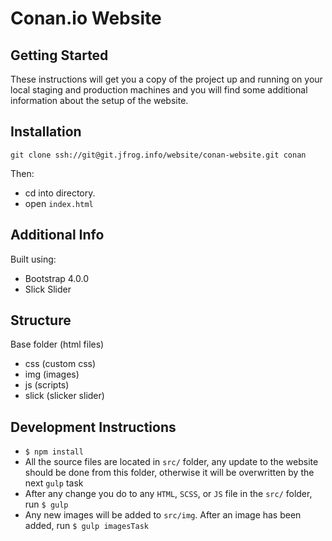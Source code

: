 # Conan.io Website
## Getting Started
These instructions will get you a copy of the project up and running on your local staging and production machines and you will find some additional information about the setup of the website.

## Installation
```
git clone ssh://git@git.jfrog.info/website/conan-website.git conan

```
Then:
 - cd into directory.
 - open `index.html`

 ## Additional Info
 Built using:
 - Bootstrap 4.0.0
 - Slick Slider

## Structure
Base folder (html files)
- css (custom css)
- img (images)
- js (scripts)
- slick (slicker slider)

## Development Instructions
- `$ npm install`
- All the source files are located in `src/` folder, any update to the website should be done from this folder, otherwise it will be overwritten by the next `gulp` task
- After any change you do to any `HTML`, `SCSS`, or `JS` file in the `src/` folder, run `$ gulp`
- Any new images will be added to `src/img`. After an image has been added, run `$ gulp imagesTask`

